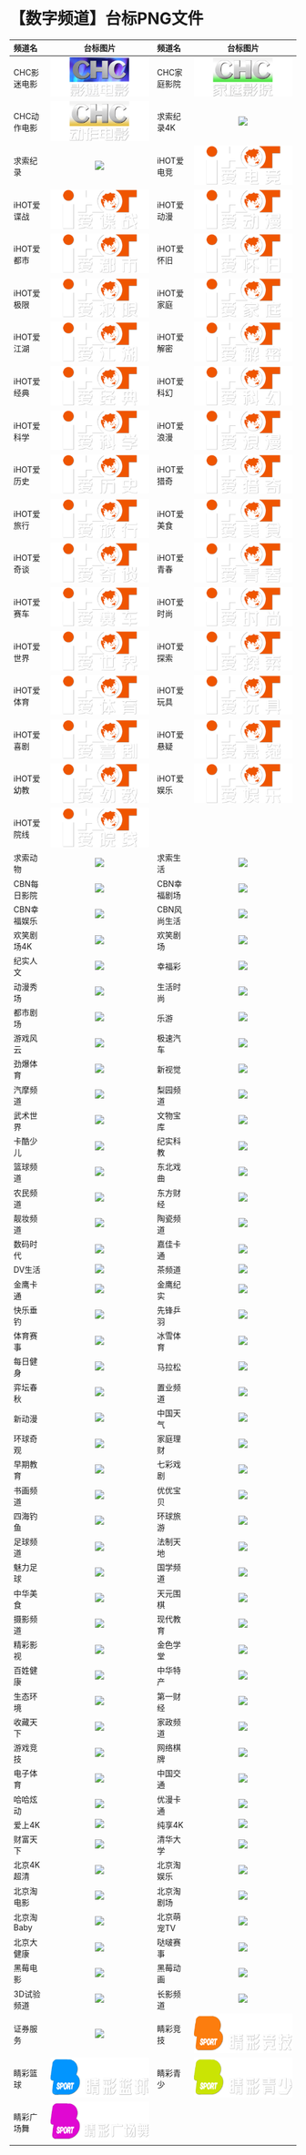 # 【数字频道】台标PNG文件
|频道名|台标图片|频道名|台标图片|
|:---|:---:|:---|:---:|
|CHC影迷电影|<img src="https://raw.githubusercontent.com/samkolau/TVLOGO/main/logo/DIG/CHC影迷电影.png">|CHC家庭影院|<img src="https://raw.githubusercontent.com/samkolau/TVLOGO/main/logo/DIG/CHC家庭影院.png">|
|CHC动作电影|<img src="https://raw.githubusercontent.com/samkolau/TVLOGO/main/logo/DIG/CHC动作电影.png">|求索纪录4K|<img src="https://raw.githubusercontent.com/samkolau/TVLOGO/main/logo/DIG/Qiusuo5.png">|
|求索纪录|<img src="https://raw.githubusercontent.com/samkolau/TVLOGO/main/logo/DIG/Qiusuo1.png">|iHOT爱电竞|<img src="https://raw.githubusercontent.com/samkolau/TVLOGO/main/logo/DIG/iHOT爱电竞.png">|
|iHOT爱谍战|<img src="https://raw.githubusercontent.com/samkolau/TVLOGO/main/logo/DIG/iHOT爱谍战.png">|iHOT爱动漫|<img src="https://raw.githubusercontent.com/samkolau/TVLOGO/main/logo/DIG/iHOT爱动漫.png">|
|iHOT爱都市|<img src="https://raw.githubusercontent.com/samkolau/TVLOGO/main/logo/DIG/iHOT爱都市.png">|iHOT爱怀旧|<img src="https://raw.githubusercontent.com/samkolau/TVLOGO/main/logo/DIG/iHOT爱怀旧.png">|
|iHOT爱极限|<img src="https://raw.githubusercontent.com/samkolau/TVLOGO/main/logo/DIG/iHOT爱极限.png">|iHOT爱家庭|<img src="https://raw.githubusercontent.com/samkolau/TVLOGO/main/logo/DIG/iHOT爱家庭.png">|
|iHOT爱江湖|<img src="https://raw.githubusercontent.com/samkolau/TVLOGO/main/logo/DIG/iHOT爱江湖.png">|iHOT爱解密|<img src="https://raw.githubusercontent.com/samkolau/TVLOGO/main/logo/DIG/iHOT爱解密.png">|
|iHOT爱经典|<img src="https://raw.githubusercontent.com/samkolau/TVLOGO/main/logo/DIG/iHOT爱经典.png">|iHOT爱科幻|<img src="https://raw.githubusercontent.com/samkolau/TVLOGO/main/logo/DIG/iHOT爱科幻.png">|
|iHOT爱科学|<img src="https://raw.githubusercontent.com/samkolau/TVLOGO/main/logo/DIG/iHOT爱科学.png">|iHOT爱浪漫|<img src="https://raw.githubusercontent.com/samkolau/TVLOGO/main/logo/DIG/iHOT爱浪漫.png">|
|iHOT爱历史|<img src="https://raw.githubusercontent.com/samkolau/TVLOGO/main/logo/DIG/iHOT爱历史.png">|iHOT爱猎奇|<img src="https://raw.githubusercontent.com/samkolau/TVLOGO/main/logo/DIG/iHOT爱猎奇.png">|
|iHOT爱旅行|<img src="https://raw.githubusercontent.com/samkolau/TVLOGO/main/logo/DIG/iHOT爱旅行.png">|iHOT爱美食|<img src="https://raw.githubusercontent.com/samkolau/TVLOGO/main/logo/DIG/iHOT爱美食.png">|
|iHOT爱奇谈|<img src="https://raw.githubusercontent.com/samkolau/TVLOGO/main/logo/DIG/iHOT爱奇谈.png">|iHOT爱青春|<img src="https://raw.githubusercontent.com/samkolau/TVLOGO/main/logo/DIG/iHOT爱青春.png">|
|iHOT爱赛车|<img src="https://raw.githubusercontent.com/samkolau/TVLOGO/main/logo/DIG/iHOT爱赛车.png">|iHOT爱时尚|<img src="https://raw.githubusercontent.com/samkolau/TVLOGO/main/logo/DIG/iHOT爱时尚.png">|
|iHOT爱世界|<img src="https://raw.githubusercontent.com/samkolau/TVLOGO/main/logo/DIG/iHOT爱世界.png">|iHOT爱探索|<img src="https://raw.githubusercontent.com/samkolau/TVLOGO/main/logo/DIG/iHOT爱探索.png">|
|iHOT爱体育|<img src="https://raw.githubusercontent.com/samkolau/TVLOGO/main/logo/DIG/iHOT爱体育.png">|iHOT爱玩具|<img src="https://raw.githubusercontent.com/samkolau/TVLOGO/main/logo/DIG/iHOT爱玩具.png">|
|iHOT爱喜剧|<img src="https://raw.githubusercontent.com/samkolau/TVLOGO/main/logo/DIG/iHOT爱喜剧.png">|iHOT爱悬疑|<img src="https://raw.githubusercontent.com/samkolau/TVLOGO/main/logo/DIG/iHOT爱悬疑.png">|
|iHOT爱幼教|<img src="https://raw.githubusercontent.com/samkolau/TVLOGO/main/logo/DIG/iHOT爱幼教.png">|iHOT爱娱乐|<img src="https://raw.githubusercontent.com/samkolau/TVLOGO/main/logo/DIG/iHOT爱娱乐.png">|
|iHOT爱院线|<img src="https://raw.githubusercontent.com/samkolau/TVLOGO/main/logo/DIG/iHOT爱院线.png">|
|求索动物|<img src="https://raw.githubusercontent.com/samkolau/TVLOGO/main/logo/DIG/Qiusuo3.png">|求索生活|<img src="https://raw.githubusercontent.com/samkolau/TVLOGO/main/logo/DIG/Qiusuo4.png">|
|CBN每日影院|<img src="https://raw.githubusercontent.com/samkolau/TVLOGO/main/logo/DIG/CBN1.png">|CBN幸福剧场|<img src="https://raw.githubusercontent.com/samkolau/TVLOGO/main/logo/DIG/CBN2.png">|
|CBN幸福娱乐|<img src="https://raw.githubusercontent.com/samkolau/TVLOGO/main/logo/DIG/CBN3.png">|CBN风尚生活|<img src="https://raw.githubusercontent.com/samkolau/TVLOGO/main/logo/DIG/CBN4.png">|
|欢笑剧场4K|<img src="https://raw.githubusercontent.com/samkolau/TVLOGO/main/logo/DIG/hxjc4k.png">|欢笑剧场|<img src="https://raw.githubusercontent.com/samkolau/TVLOGO/main/logo/DIG/hxjchd.png">|
|纪实人文|<img src="https://raw.githubusercontent.com/samkolau/TVLOGO/main/logo/DIG/jsrw.png">|幸福彩|<img src="https://raw.githubusercontent.com/samkolau/TVLOGO/main/logo/DIG/xfc.png">|
|动漫秀场|<img src="https://raw.githubusercontent.com/samkolau/TVLOGO/main/logo/DIG/dmxc.png">|生活时尚|<img src="https://raw.githubusercontent.com/samkolau/TVLOGO/main/logo/DIG/shss.png">|
|都市剧场|<img src="https://raw.githubusercontent.com/samkolau/TVLOGO/main/logo/DIG/dsjc.png">|乐游|<img src="https://raw.githubusercontent.com/samkolau/TVLOGO/main/logo/DIG/leyou.png">|
|游戏风云|<img src="https://raw.githubusercontent.com/samkolau/TVLOGO/main/logo/DIG/yxfy.png">|极速汽车|<img src="https://raw.githubusercontent.com/samkolau/TVLOGO/main/logo/DIG/jsqc.png">|
|劲爆体育|<img src="https://raw.githubusercontent.com/samkolau/TVLOGO/main/logo/DIG/jbty.png">|新视觉|<img src="https://raw.githubusercontent.com/samkolau/TVLOGO/main/logo/DIG/xsj.png">|
|汽摩频道|<img src="https://raw.githubusercontent.com/samkolau/TVLOGO/main/logo/DIG/qmpd.png">|梨园频道|<img src="https://raw.githubusercontent.com/samkolau/TVLOGO/main/logo/DIG/lypd.png">|
|武术世界|<img src="https://raw.githubusercontent.com/samkolau/TVLOGO/main/logo/DIG/wssj.png">|文物宝库|<img src="https://raw.githubusercontent.com/samkolau/TVLOGO/main/logo/DIG/wwbk.png">|
|卡酷少儿|<img src="https://raw.githubusercontent.com/samkolau/TVLOGO/main/logo/DIG/kakushaoer.png">|纪实科教|<img src="https://raw.githubusercontent.com/samkolau/TVLOGO/main/logo/DIG/jskj.png">|
|篮球频道|<img src="https://raw.githubusercontent.com/samkolau/TVLOGO/main/logo/DIG/lqpd.png">|东北戏曲|<img src="https://raw.githubusercontent.com/samkolau/TVLOGO/main/logo/DIG/dbxq.png">|
|农民频道|<img src="https://raw.githubusercontent.com/samkolau/TVLOGO/main/logo/DIG/nmpd.png">|东方财经|<img src="https://raw.githubusercontent.com/samkolau/TVLOGO/main/logo/DIG/dfcj.png">|
|靓妆频道|<img src="https://raw.githubusercontent.com/samkolau/TVLOGO/main/logo/DIG/liangzhuang.png">|陶瓷频道|<img src="https://raw.githubusercontent.com/samkolau/TVLOGO/main/logo/DIG/tcpd.png">|
|数码时代|<img src="https://raw.githubusercontent.com/samkolau/TVLOGO/main/logo/DIG/smsd.png">|嘉佳卡通|<img src="https://raw.githubusercontent.com/samkolau/TVLOGO/main/logo/DIG/jjkt.png">|
|DV生活|<img src="https://raw.githubusercontent.com/samkolau/TVLOGO/main/logo/DIG/dvsh.png">|茶频道|<img src="https://raw.githubusercontent.com/samkolau/TVLOGO/main/logo/DIG/chapd.png">|
|金鹰卡通|<img src="https://raw.githubusercontent.com/samkolau/TVLOGO/main/logo/DIG/jykt.png">|金鹰纪实|<img src="https://raw.githubusercontent.com/samkolau/TVLOGO/main/logo/DIG/jyjs.png">|
|快乐垂钓|<img src="https://raw.githubusercontent.com/samkolau/TVLOGO/main/logo/DIG/klcd.png">|先锋乒羽|<img src="https://raw.githubusercontent.com/samkolau/TVLOGO/main/logo/DIG/xfpy.png">|
|体育赛事|<img src="https://raw.githubusercontent.com/samkolau/TVLOGO/main/logo/DIG/tyss.png">|冰雪体育|<img src="https://raw.githubusercontent.com/samkolau/TVLOGO/main/logo/DIG/bxty.png">|
|每日健身|<img src="https://raw.githubusercontent.com/samkolau/TVLOGO/main/logo/DIG/mrjs.png">|马拉松|<img src="https://raw.githubusercontent.com/samkolau/TVLOGO/main/logo/DIG/malasong.png">|
|弈坛春秋|<img src="https://raw.githubusercontent.com/samkolau/TVLOGO/main/logo/DIG/ytcq.png">|置业频道|<img src="https://raw.githubusercontent.com/samkolau/TVLOGO/main/logo/DIG/zypd.png">|
|新动漫|<img src="https://raw.githubusercontent.com/samkolau/TVLOGO/main/logo/DIG/xindm.png">|中国天气|<img src="https://raw.githubusercontent.com/samkolau/TVLOGO/main/logo/DIG/zgtq.png">|
|环球奇观|<img src="https://raw.githubusercontent.com/samkolau/TVLOGO/main/logo/DIG/hyqg.png">|家庭理财|<img src="https://raw.githubusercontent.com/samkolau/TVLOGO/main/logo/DIG/jtlc.png">|
|早期教育|<img src="https://raw.githubusercontent.com/samkolau/TVLOGO/main/logo/DIG/zqjy.png">|七彩戏剧|<img src="https://raw.githubusercontent.com/samkolau/TVLOGO/main/logo/DIG/qcxj.png">|
|书画频道|<img src="https://raw.githubusercontent.com/samkolau/TVLOGO/main/logo/DIG/shpd.png">|优优宝贝|<img src="https://raw.githubusercontent.com/samkolau/TVLOGO/main/logo/DIG/yybb.png">|
|四海钓鱼|<img src="https://raw.githubusercontent.com/samkolau/TVLOGO/main/logo/DIG/shdy.png">|环球旅游|<img src="https://raw.githubusercontent.com/samkolau/TVLOGO/main/logo/DIG/hqly.png">|
|足球频道|<img src="https://raw.githubusercontent.com/samkolau/TVLOGO/main/logo/DIG/zqpd.png">|法制天地|<img src="https://raw.githubusercontent.com/samkolau/TVLOGO/main/logo/DIG/fztd.png">|
|魅力足球|<img src="https://raw.githubusercontent.com/samkolau/TVLOGO/main/logo/DIG/魅力足球.png">|国学频道|<img src="https://raw.githubusercontent.com/samkolau/TVLOGO/main/logo/DIG/gxpd.png">|
|中华美食|<img src="https://raw.githubusercontent.com/samkolau/TVLOGO/main/logo/DIG/zhms.png">|天元围棋|<img src="https://raw.githubusercontent.com/samkolau/TVLOGO/main/logo/DIG/tywq.png">|
|摄影频道|<img src="https://raw.githubusercontent.com/samkolau/TVLOGO/main/logo/DIG/sypd.png">|现代教育|<img src="https://raw.githubusercontent.com/samkolau/TVLOGO/main/logo/DIG/xdjy.png">|
|精彩影视|<img src="https://raw.githubusercontent.com/samkolau/TVLOGO/main/logo/DIG/jcys.png">|金色学堂|<img src="https://raw.githubusercontent.com/samkolau/TVLOGO/main/logo/DIG/jsxt.png">|
|百姓健康|<img src="https://raw.githubusercontent.com/samkolau/TVLOGO/main/logo/DIG/bxjk.png">|中华特产|<img src="https://raw.githubusercontent.com/samkolau/TVLOGO/main/logo/DIG/zhtc.png">|
|生态环境|<img src="https://raw.githubusercontent.com/samkolau/TVLOGO/main/logo/DIG/sthj.png">|第一财经|<img src="https://raw.githubusercontent.com/samkolau/TVLOGO/main/logo/DIG/dycj.png">|
|收藏天下|<img src="https://raw.githubusercontent.com/samkolau/TVLOGO/main/logo/DIG/sctx.png">|家政频道|<img src="https://raw.githubusercontent.com/samkolau/TVLOGO/main/logo/DIG/jzpd.png">|
|游戏竞技|<img src="https://raw.githubusercontent.com/samkolau/TVLOGO/main/logo/DIG/yxjj.png">|网络棋牌|<img src="https://raw.githubusercontent.com/samkolau/TVLOGO/main/logo/DIG/wlqp.png">|
|电子体育|<img src="https://raw.githubusercontent.com/samkolau/TVLOGO/main/logo/DIG/dzty.png">|中国交通|<img src="https://raw.githubusercontent.com/samkolau/TVLOGO/main/logo/DIG/zgjt.png">|
|哈哈炫动|<img src="https://raw.githubusercontent.com/samkolau/TVLOGO/main/logo/DIG/hhxd.png">|优漫卡通|<img src="https://raw.githubusercontent.com/samkolau/TVLOGO/main/logo/DIG/ymkt.png">|
|爱上4K|<img src="https://raw.githubusercontent.com/samkolau/TVLOGO/main/logo/DIG/ah4k.png">|纯享4K|<img src="https://raw.githubusercontent.com/samkolau/TVLOGO/main/logo/DIG/cx4k.png">|
|财富天下|<img src="https://raw.githubusercontent.com/samkolau/TVLOGO/main/logo/DIG/cftx.png">|清华大学|<img src="https://raw.githubusercontent.com/samkolau/TVLOGO/main/logo/DIG/qhdx.png">|
|北京4K超清|<img src="https://raw.githubusercontent.com/samkolau/TVLOGO/main/logo/DIG/bj4kcq.png">|北京淘娱乐|<img src="https://raw.githubusercontent.com/samkolau/TVLOGO/main/logo/DIG/bjtyl.png">|
|北京淘电影|<img src="https://raw.githubusercontent.com/samkolau/TVLOGO/main/logo/DIG/bjtdy.png">|北京淘剧场|<img src="https://raw.githubusercontent.com/samkolau/TVLOGO/main/logo/DIG/bjtjc.png">|
|北京淘Baby|<img src="https://raw.githubusercontent.com/samkolau/TVLOGO/main/logo/DIG/bjtbb.png">|北京萌宠TV|<img src="https://raw.githubusercontent.com/samkolau/TVLOGO/main/logo/DIG/bjmctv.png">|
|北京大健康|<img src="https://raw.githubusercontent.com/samkolau/TVLOGO/main/logo/DIG/bjdjk.png">|哒啵赛事|<img src="https://raw.githubusercontent.com/samkolau/TVLOGO/main/logo/DIG/dbss.png">|
|黑莓电影|<img src="https://raw.githubusercontent.com/samkolau/TVLOGO/main/logo/DIG/hmdy.png">|黑莓动画|<img src="https://raw.githubusercontent.com/samkolau/TVLOGO/main/logo/DIG/hmdh.png">|
|3D试验频道|<img src="https://raw.githubusercontent.com/samkolau/TVLOGO/main/logo/DIG/sz3dsypd.png">|长影频道|<img src="https://raw.githubusercontent.com/samkolau/TVLOGO/main/logo/DIG/cypd.png">|
|证券服务|<img src="https://raw.githubusercontent.com/samkolau/TVLOGO/main/logo/DIG/inbm.png">|睛彩竞技|<img src="https://raw.githubusercontent.com/samkolau/TVLOGO/main/logo/DIG/睛彩竞技.png">|
|睛彩篮球|<img src="https://raw.githubusercontent.com/samkolau/TVLOGO/main/logo/DIG/睛彩篮球.png">|睛彩青少|<img src="https://raw.githubusercontent.com/samkolau/TVLOGO/main/logo/DIG/睛彩青少.png">|
|睛彩广场舞|<img src="https://raw.githubusercontent.com/samkolau/TVLOGO/main/logo/DIG/睛彩广场舞.png">|






